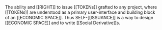 The ability and [[RIGHT]] to issue [[TOKENs]] grafted to any project, where [[TOKENs]] are understood as a primary user-interface and building block of an [[ECONOMIC SPACE]]. Thus SELF-[[ISSUANCE]] is a way to design [[ECONOMIC SPACE]] and to write [[Social Derivative]]s.